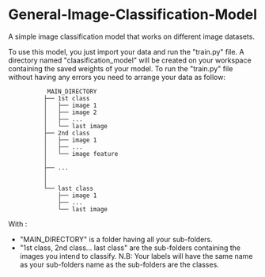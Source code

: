 # General-Image-Classification-Model
A simple image classification model that works on different image datasets.

To use this model, you just import your data and run the "train.py" file. A directory named "claasification_model" will be created on your workspace containing the saved weights of your model.
To run the "train.py" file without having any errors you need to arrange your data as follow:


               MAIN_DIRECTORY
              ├── 1st class
              │   ├── image 1
              │   ├── image 2
              │   ├── ...
              │   └── last image
              ├── 2nd class
              │   ├── image 1
              │   ├── ...
              │   └── image feature
              │
              ├── ...
              │
              │
              └── last class
                  ├── image 1
                  ├── ...
                  └── last image
                  
With :
  - "MAIN_DIRECTORY" is a folder having all your sub-folders.
  - "1st class, 2nd class... last class" are the sub-folders containing the images you intend to classify.
N.B: Your labels will have the same name as your sub-folders name as the sub-folders are the classes.
